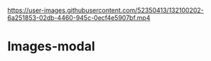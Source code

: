 

https://user-images.githubusercontent.com/52350413/132100202-6a251853-02db-4460-945c-0ecf4e5907bf.mp4

# Images-modal
